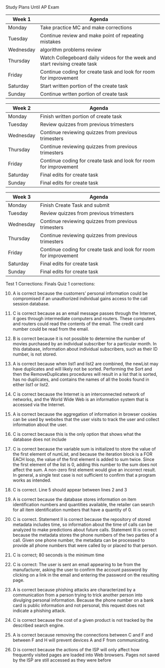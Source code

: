 Study Plans Until AP Exam

|Week 1|Agenda|
|--------|---------|
|Monday|Take practice MC and make corrections|
|Tuesday|Continue review and make point of repeating mistakes|
|Wednesday|algorithm problems review|
|Thursday|Watch Collegeboard daily videos for the week and start revising create task|
|Friday|Continue coding for create task and look for room for improvement|
|Saturday|Start written portion of the create task|
|Sunday|Continue wrtten portion of create task|

|Week 2|Agenda|
|--------|---------|
|Monday|Finish written portion of create task|
|Tuesday|Review quizzes from previous trimesters|
|Wednesday|Continue reviewing quizzes from previous trimesters|
|Thursday|Continue reviewing quizzes from previous trimesters|
|Friday|Continue coding for create task and look for room for improvement|
|Saturday|Final edits for create task|
|Sunday|Final edits for create task|

|Week 3|Agenda|
|--------|---------|
|Monday|Finish Create Task and submit|
|Tuesday|Review quizzes from previous trimesters|
|Wednesday|Continue reviewing quizzes from previous trimesters|
|Thursday|Continue reviewing quizzes from previous trimesters|
|Friday|Continue coding for create task and look for room for improvement|
|Saturday|Final edits for create task|
|Sunday|Final edits for create task|

Test 1 Corrections:
Finals Quiz 1 corrections:

10. A is correct because the customers’ personal information could be compromised if an unauthorized individual gains access to the call session database.

15. C is correct because as an email message passes through the Internet, it goes through intermediate computers and routers. These computers and routers could read the contents of the email. The credit card number could be read from the email.

16. B is correct because  it is not possible to determine the number of movies purchased by an individual subscriber for a particular month. In this database, information about individual subscribers, such as their ID number, is not stored.

20. A is correct because when list1 and list2 are combined, the newList may have duplicates and will likely not be sorted. Performing the Sort and then the RemoveDuplicates procedures will result in a list that is sorted, has no duplicates, and contains the names of all the books found in either list1 or list2.

21. C is correct because the Internet is an interconnected network of networks, and the World Wide Web is an information system that is accessed via the Internet.

23. A is correct because the aggregation of information in browser cookies can be used by websites that the user visits to track the user and collect information about the user.

26. C is correct because this is the only option that shows what the database does not include

29. C is correct because the variable sum is initialized to store the value of the first element of numList, and because the iteration block is a FOR EACH loop, the value of the first element is added to sum twice. Since the first element of the list is 0, adding this number to the sum does not affect the sum. A non-zero first element would give an incorrect result. In general, a single test case is not sufficient to confirm that a program works as intended.

32. C is correct. Line 5 should appear between lines 2 and 3

36. A is correct because the database stores information on item identification numbers and quantities available, the retailer can search for all item identification numbers that have a quantity of 0.

38. C is correct. Statement II is correct because the repository of stored metadata includes time, so information about the time of calls can be analyzed to make predictions about future calls. Statement III is correct because the metadata stores the phone numbers of the two parties of a call. Given one phone number, the metadata can be processed to provide all phone numbers that were called by or placed to that person.

39. C is correct; 80 seconds is the minimum time

43. C is correct: The user is sent an email appearing to be from the manufacturer, asking the user to confirm the account password by clicking on a link in the email and entering the password on the resulting page.

44. A is correct because phishing attacks are characterized by a communication from a person trying to trick another person into divulging personal information. Because the phone number on a bank card is public information and not personal, this request does not indicate a phishing attack.

45. C is correct because the cost of a given product is not tracked by the described search engine.

48. A is correct because removing the connections between C and F and between F and H will prevent devices A and F from communicating.

49. D is correct because the actions of the ISP will only affect how frequently visited pages are loaded into Web browsers. Pages not saved by the ISP are still accessed as they were before


 

